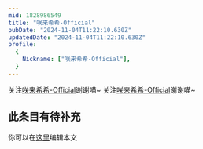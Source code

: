 ```yaml
---
mid: 1828986549
title: "咲来希希-Official"
pubDate: "2024-11-04T11:22:10.630Z"
updatedDate: "2024-11-04T11:22:10.630Z"
profile:
  {
    Nickname: ["咲来希希-Official"],
  }
---
```


关注[咲来希希-Official](https://space.bilibili.com/1828986549)谢谢喵~ 关注[咲来希希-Official](https://space.bilibili.com/1828986549)谢谢喵~

## 此条目有待补充
你可以在[这里](https://github.com/Yuhanawa/VTuber.ICU-Content/edit/master/v/咲来希希-Official/index.md)编辑本文
